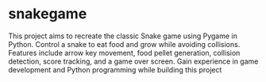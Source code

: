 # snakegame
This project aims to recreate the classic Snake game using Pygame in Python. Control a snake to eat food and grow while avoiding collisions. Features include arrow key movement, food pellet generation, collision detection, score tracking, and a game over screen. Gain experience in game development and Python programming while building this project
